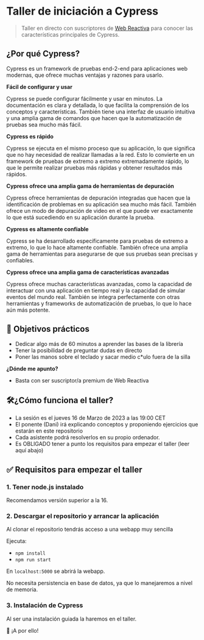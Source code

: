 # Taller de iniciación a Cypress

> Taller en directo con suscriptores de [Web Reactiva](https://webreactiva.com) para conocer las características principales de Cypress.


## ¿Por qué Cypress?

Cypress es un framework de pruebas end-2-end para aplicaciones web modernas, que ofrece muchas ventajas y razones para usarlo.

**Fácil de configurar y usar**

Cypress se puede configurar fácilmente y usar en minutos. La documentación es clara y detallada, lo que facilita la comprensión de los conceptos y características. También tiene una interfaz de usuario intuitiva y una amplia gama de comandos que hacen que la automatización de pruebas sea mucho más fácil.

**Cypress es rápido**

Cypress se ejecuta en el mismo proceso que su aplicación, lo que significa que no hay necesidad de realizar llamadas a la red. Esto lo convierte en un framework de pruebas de extremo a extremo extremadamente rápido, lo que le permite realizar pruebas más rápidas y obtener resultados más rápidos.

**Cypress ofrece una amplia gama de herramientas de depuración**

Cypress ofrece herramientas de depuración integradas que hacen que la identificación de problemas en su aplicación sea mucho más fácil. También ofrece un modo de depuración de video en el que puede ver exactamente lo que está sucediendo en su aplicación durante la prueba.

**Cypress es altamente confiable**

Cypress se ha desarrollado específicamente para pruebas de extremo a extremo, lo que lo hace altamente confiable. También ofrece una amplia gama de herramientas para asegurarse de que sus pruebas sean precisas y confiables.

**Cypress ofrece una amplia gama de características avanzadas**

Cypress ofrece muchas características avanzadas, como la capacidad de interactuar con una aplicación en tiempo real y la capacidad de simular eventos del mundo real. También se integra perfectamente con otras herramientas y frameworks de automatización de pruebas, lo que lo hace aún más potente.

## 🔎 Objetivos prácticos
- Dedicar algo más de 60 minutos a aprender las bases de la librería
- Tener la posibilidad de preguntar dudas en directo
- Poner las manos sobre el teclado y sacar medio c\*ulo fuera de la silla

**¿Dónde me apunto?**
- Basta con ser suscriptor/a premium de Web Reactiva


## 🛠¿Cómo funciona el taller?

- La sesión es el jueves 16 de Marzo de 2023 a las 19:00 CET
- El ponente (Dani) irá explicando conceptos y proponiendo ejercicios que estarán en este repositorio
- Cada asistente podrá resolverlos en su propio ordenador.
- Es OBLIGADO tener a punto los requisitos para empezar el taller (leer aquí abajo)


## ✅ Requisitos para empezar el taller

### 1. Tener node.js instalado

Recomendamos versión superior a la 16.

### 2. Descargar el repositorio y arrancar la aplicación

Al clonar el repositorio tendrás acceso a una webapp muy sencilla

Ejecuta:
- `npm install`
- `npm run start`

En `localhost:5000` se abrirá la webapp.

No necesita persistencia en base de datos, ya que lo manejaremos a nivel de memoria.

### 3. Instalación de Cypress

Al ser una instalación guiada la haremos en el taller.

💪 ¡A por ello!